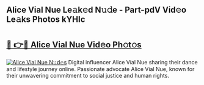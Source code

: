 ## Alice Vial Nue Le𝚊k𝚎d N𝚞𝚍e - Part-pdV Vid𝚎o Le𝚊ks Photos kYHIc

# <h2><a href="http://fbaoe45.evod.top/?m=Alice+Vial+Nue">🔗 👉🔴 Alice Vial Nue Vid𝚎o Ph𝚘t𝚘s</a></h2>

[![Alice Vial Nue N𝚞d𝚎s](https://i.imgur.com/8V9OHl7.gif)](http://fbaoe45.evod.top/?m=Alice+Vial+Nue)
Digital influencer Alice Vial Nue sharing their dance and lifestyle journey online. Passionate advocate Alice Vial Nue, known for their unwavering commitment to social justice and human rights. 
